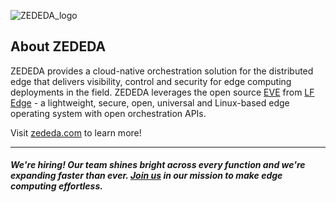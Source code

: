 
![ZEDEDA_logo](https://user-images.githubusercontent.com/87017043/155036037-dfd695ad-8a9b-4176-b196-afe0437ce050.png)


## About ZEDEDA
ZEDEDA provides a cloud-native orchestration solution for the distributed edge that delivers visibility, control and security for edge computing deployments in the field. 
ZEDEDA leverages the open source [EVE](https://github.com/lf-edge/eve) from [LF Edge](https://github.com/lf-edge) - a lightweight, secure, open, universal and Linux-based edge operating system with open orchestration APIs. 

Visit [zededa.com](https://zededa.com) to learn more!

----------

##### We're hiring! Our team shines bright across every function and we're expanding faster than ever. [Join us](https://zededa.com/careers/) in our mission to make edge computing effortless.
